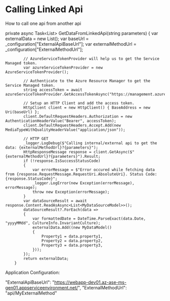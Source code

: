 # Calling Linked Api
How to call one api from another api


private async Task<List<FxRates>> GetDataFromLinkedApi(string parameters)
        {
            var externalData = new List<MyDataModel>();
            var baseUrl = _configuration["ExternalApiBaseUrl"];
            var externalMethodUrl = _configuration["ExternalMethodUrl"];
  
            // AzureServiceTokenProvider will help us to get the Service Managed token.
            var azureServiceTokenProvider = new AzureServiceTokenProvider();
            
            // Authenticate to the Azure Resource Manager to get the Service Managed token.
            string accessToken = await azureServiceTokenProvider.GetAccessTokenAsync("https://management.azure.com/");
            
            // Setup an HTTP Client and add the access token.
            HttpClient client = new HttpClient() { BaseAddress = new Uri(baseUrl) };
            client.DefaultRequestHeaders.Authorization = new AuthenticationHeaderValue("Bearer", accessToken);
            client.DefaultRequestHeaders.Accept.Add(new MediaTypeWithQualityHeaderValue("application/json"));
            
            // HTTP GET
            _logger.LogDebug($"Calling internal/external api to get the data: {externalMethodUrl}?{parameters}");
            HttpResponseMessage response = client.GetAsync($"{externalMethodUrl}?{parameters}").Result;
            if (!response.IsSuccessStatusCode)
            {
                var errorMessage = $"Error occured while fetching data from {response.RequestMessage.RequestUri.AbsoluteUri}. Status Code: {response.StatusCode}";
                _logger.LogError(new Exception(errorMessage), errorMessage);
                throw new Exception(errorMessage);
            }
            var dataSourceResult = await response.Content.ReadAsAsync<List<MyDataSourceModel>>();
            dataSourceResult?.ForEach(data =>
            {
                var formattedDate = DateTime.ParseExact(data.Date, "yyyyMMdd", CultureInfo.InvariantCulture);
                externalData.Add((new MyDataModel()
                {
                    Property1 = data.property1,
                    Property2 = data.property2,
                    Property3 = data.property3,
                }));
            });
            return externalData;
        }


Application Configuration:

"ExternalApiBaseUrl": "https://webapp-dev01.az-ase-ms-gen01.appserviceenvironment.net/",
"ExternalMethodUrl": "api/MyExternalMethod"
